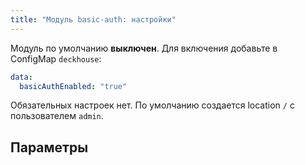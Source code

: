 ```yaml
---
title: "Модуль basic-auth: настройки"
---
```


Модуль по умолчанию **выключен**. Для включения добавьте в ConfigMap `deckhouse`:

```yaml
data:
  basicAuthEnabled: "true"
```

Обязательных настроек нет.
По умолчанию создается location `/` с пользователем `admin`.

## Параметры

<!-- SCHEMA -->
